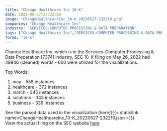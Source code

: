 ```yaml
---
title: "Change Healthcare Inc 10-K"
date: 2022-05-27T23:22:10
image: "ChangeHealthcareInc_10-K_20220527-232210.png"
companies: "Change Healthcare Inc"
industry: "SERVICES-COMPUTER PROCESSING & DATA PREPARATION"
tags: ["Change Healthcare Inc","SERVICES-COMPUTER PROCESSING & DATA PREPARATION","05-26-2022","10-K"]
forms: "10-K"
---
```

Change Healthcare Inc, which is in the Services-Computer Processing & Data Preparation [7374] industry, SEC 10-K filing on May 26, 2022 had 49946 (cleaned) words - 600 were utilized for the visualizations.

Top Words:
1. may - 558 instances
2. healthcare - 372 instances
3. march - 345 instances
4. solutions - 343 instances
5. business - 339 instances


See the parsed data used in the visualization [here]({{< staticlink name=ChangeHealthcareInc_10-K_20220527-232210.json >}}).  
View the actual filing on the SEC website [here](https://www.sec.gov/Archives/edgar/data/1756497/0001756497-22-000007.txt)